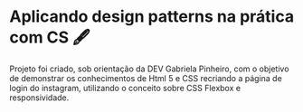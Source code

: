 # Aplicando design patterns na prática com CS :fountain_pen:
Projeto foi criado, sob orientação da DEV Gabriela Pinheiro, com o objetivo de demonstrar os conhecimentos de Html 5 e CSS recriando a página de login do instagram, utilizando o conceito sobre CSS Flexbox e responsividade. 